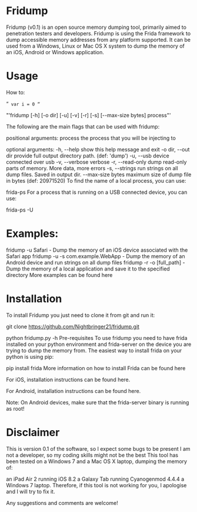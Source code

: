 # Fridump
Fridump (v0.1) is an open source memory dumping tool, primarily aimed to penetration testers and developers. Fridump is using the Frida framework to dump accessible memory addresses from any platform supported. It can be used from a Windows, Linux or Mac OS X system to dump the memory of an iOS, Android or Windows application.

# Usage
How to:

“`
var i = 0
“`

 "'fridump [-h] [-o dir] [-u] [-v] [-r] [-s] [--max-size bytes] process"'
 
The following are the main flags that can be used with fridump:

  positional arguments:
  process            the process that you will be injecting to

  optional arguments:
  -h, --help         show this help message and exit
  -o dir, --out dir  provide full output directory path. (def: 'dump')
  -u, --usb          device connected over usb
  -v, --verbose      verbose
  -r, --read-only    dump read-only parts of memory. More data, more errors
  -s, --strings      run strings on all dump files. Saved in output dir.
  --max-size bytes   maximum size of dump file in bytes (def: 20971520)
To find the name of a local process, you can use:

  frida-ps
For a process that is running on a USB connected device, you can use:

  frida-ps -U
# Examples:

  fridump -u Safari   -   Dump the memory of an iOS device associated with the Safari app
  fridump -u -s com.example.WebApp   -  Dump the memory of an Android device and run strings on all dump files
  fridump -r -o [full_path]  -  Dump the memory of a local application and save it to the specified directory
More examples can be found here

# Installation
To install Fridump you just need to clone it from git and run it:

  git clone https://github.com/Nightbringer21/fridump.git
        
  python fridump.py -h
Pre-requisites
To use fridump you need to have frida installed on your python environment and frida-server on the device you are trying to dump the memory from. The easiest way to install frida on your python is using pip:

pip install frida
More information on how to install Frida can be found here

For iOS, installation instructions can be found here.

For Android, installation instructions can be found here.

Note: On Android devices, make sure that the frida-server binary is running as root!

# Disclaimer
This is version 0.1 of the software, so I expect some bugs to be present
I am not a developer, so my coding skills might not be the best
This tool has been tested on a Windows 7 and a Mac OS X laptop, dumping the memory of:

an iPad Air 2 running iOS 8.2
a Galaxy Tab running Cyanogenmod 4.4.4
a Windows 7 laptop.
Therefore, if this tool is not working for you, I apologise and I will try to fix it.

Any suggestions and comments are welcome!
